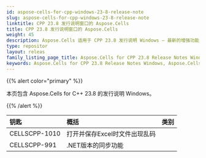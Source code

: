 ```yaml
---
id: aspose-cells-for-cpp-windows-23-8-release-note
slug: aspose-cells-for-cpp-windows-23-8-release-note
linktitle: CPP 23.8 发行说明窗口的 Aspose.Cells
title: CPP 23.8 发行说明窗口的 Aspose.Cells
weight: 45
description: Aspose.Cells 适用于 CPP 23.8 发行说明 Windows – 最新的增强功能、新功能和修复
type: repositor
layout: releas
family_listing_page_title: Aspose.Cells for CPP 23.8 Release Notes Window
keywords: Aspose.Cells for CPP 23.8 Release Notes Windows, Aspose.Cells for CPP 23.8 Windows updates and fixe
---
```

{{% alert color="primary" %}}

本页包含 Aspose.Cells for C++ 23.8 的发行说明 Windows。

{{% /alert %}}

|**钥匙**|**概括**|**类别**|
| :- | :- | :- |
|CELLSCPP-1010|打开并保存Excel时文件出现乱码|
|CELLSCPP-991|.NET版本的同步功能|
